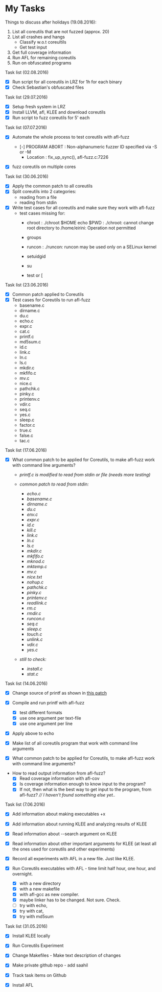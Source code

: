 # My Tasks

Things to discuss after holidays (19.08.2016):

1. List all coreutils that are not fuzzed (approx. 20)
2. List all crashes and hangs 
	- Classify w.o.t coreultils
	- Get test input
3. Get full coverage information
4. Run AFL for remaining coreutils
5. Run on obfuscated programs
  

Task list (02.08.2016)

- [x] Run script for all coreutils in LRZ for 1h for each binary
- [x] Check Sebastian's obfuscated files

Task list (29.07.2016)

- [x] Setup fresh system in LRZ
- [x] Install LLVM, afl, KLEE and download coreutils
- [x] Run script to fuzz coreutils for 5' each

Task list (07.07.2016)

- [x] Automate the whole process to test coreutils with afl-fuzz
	- [-] PROGRAM ABORT : Non-alphanumeric fuzzer ID specified via -S or -M
		- Location : fix_up_sync(), afl-fuzz.c:7226
 	
- [x] fuzz coreutils on multiple cores

Task list (30.06.2016)

- [x] Apply the common patch to all coreutils
- [x] Split coreutils into 2 categories:
	- reading from a file
	- reading from stdin
- [x] Write test cases for all coreutils and make sure they work with afl-fuzz
	- test cases missing for:
		-   chroot : ./chroot \$HOME echo \$PWD : ./chroot: cannot change root directory to /home/eirini: Operation not permitted

		-   groups
		-   runcon : ./runcon: runcon may be used only on a SELinux kernel
		-   setuidgid
		-   su
		-   test or [

Task list (23.06.2016)

- [x] Common patch applied to Coreutils
- [x] Test cases for Coreutils to run afl-fuzz
	-	basename.c
	-  dirname.c
	-  du.c 	
	-  echo.c
	-  expr.c
	-  cat.c
	-  printf.c
	-  md5sum.c 
	- id.c
	- link.c
	- ln.c
	- ls.c
	- mkdir.c
	- mkfifo.c
	- mv.c
	- nice.c
	- pathchk.c
	- pinky.c
	- printenv.c
	- vdir.c
	- seq.c
	- yes.c
	- sleep.c
	- factor.c
	- true.c
	- false.c
	- tac.c


Task list (17.06.2016)  

- [x] What common patch to be applied for Coreutils, to make afl-fuzz work with command line arguments?
	- *printf.c is modified	to read from stdin or file (needs more testing)* 
	- *common patch to read from stdin:*
		- *echo.c* 
		- *basename.c*
		- *dirname.c*
		- *du.c*
		- *env.c*
		- *expr.c*
		- *id.c*
		- *kill.c*
		- *link.c*
		- *ln.c*
		- *ls.c*
		- *mkdir.c*
		- *mkfifo.c*
		- *mknod.c*
		- *mktemp.c*
		- *mv.c*
		- *nice.txt*
		- *nohup.c*
		- *pathchk.c*
		- *pinky.c*
        - *printenv.c*
		- *readlink.c*
		- *rm.c*
		- *rmdir.c*
		- *runcon.c*
		- *seq.c*
		- *sleep.c*
		- *touch.c*
		- *unlink.c*
		- *vdir.c*
		- *yes.c*

	- *still to check:* 
		- *install.c*
		- *stat.c*
  
Task list (14.06.2016)

- [x] Change source of printf as shown in [this patch](https://bitbucket.org/jwilk/fuzzing/src/default/patches/coreutils/printf-args.diff?fileviewer=file-view-default)
- [x] Compile and run printf with afl-fuzz
	- [x] test different formats
	- [x] use one argument per text-file
	- [x] use one argument per line
- [x] Apply above to echo
- [x] Make list of all coreutils program that work with command line arguments

- [x] What common patch to be applied for Coreutils, to make afl-fuzz work with command line arguments?
		
- How to read output information from afl-fuzz?
	- [x] Read coverage information with afl-cov
	- [x] Is coverage information enough to know input to the program?
	- [x] If not, then what is the best way to get input to the program, from afl-fuzz? *// I haven't found something else yet..*

Task list (7.06.2016)

- [x] Add information about making executables +x
- [x] Add information about running KLEE and analyzing results of KLEE
- [x] Read information about --search argument on KLEE
- [x] Read information about other important arguments for KLEE (at least all the ones used for coreutils and other experiments)
- [x] Record all experiments with AFL in a new file. Just like KLEE. 

- [x] Run Coreutils executables with AFL - time limit half hour, one hour, and overnight. 
    - [x] with a new directory
    - [x] with a new makefile
    - [x] with afl-gcc as new compiler.
    - [x] maybe linker has to be changed. Not sure. Check.
    - [ ] try with echo,
    - [x] try with cat,
    - [x] try with md5sum

Task list (31.05.2016)

- [x] Install KLEE locally
- [x] Run Coreutils Experiment
- [x] Change Makefiles - Make text description of changes
- [x] Make private github repo - add saahil
- [x] Track task items on Github
- [x] Install AFL

